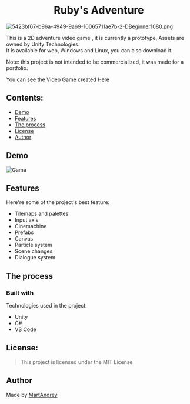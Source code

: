 <h1 align="center" id="title">Ruby's Adventure</h1> 

[![5423bf67-b96a-4949-9a69-10065711ae7b-2-DBeginner1080.png](https://i.postimg.cc/7LXpZ3Jt/5423bf67-b96a-4949-9a69-10065711ae7b-2-DBeginner1080.png)](https://postimg.cc/VSr77bRX)

This is a 2D adventure video game , it is currently a prototype, Assets are owned by Unity Technologies.   
It is available for web, Windows and Linux, you can also download it.

Note: this project is not intended to be commercialized, it was made for a portfolio. 

You can see the Video Game created [Here](https://martandrey.itch.io/rubys-adventure)

## Contents:
- [Demo](#demo)
- [Features](#features)
- [The process](#the-process)
- [License](#license)
- [Author](#author)

## Demo
![Game](https://media.giphy.com/media/Tw1T8rtTC5yaEUxlOO/giphy-downsized-large.gif)

## Features
Here're some of the project's best feature:

- Tilemaps and palettes
- Input axis
- Cinemachine
- Prefabs
- Canvas
- Particle system
- Scene changes
- Dialogue system

## The process
### **Built with**

Technologies used in the project:
- Unity
- C# 
- VS Code    

## License:
> This project is licensed under the MIT License


## Author
Made by [MartAndrey](https://www.linkedin.com/in/MartAndrey)


